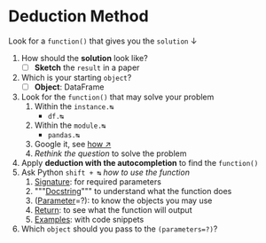 # Deduction Method

Look for a `function()` that gives you the `solution` ↓

1. How should the **solution** look like?
    - [ ] **Sketch** the `result` in a paper
2. Which is your starting `object`?
    - [ ] **Object**: DataFrame
3. Look for the `function()` that may solve your problem
    1. Within the `instance.↹`
        - `df.↹`
    2. Within the `module.↹`
        - `pandas.↹`
    3. Google it, see [how ↗︎](<02_Google Method.md>)
    4. *Rethink the question* to solve the problem
4. Apply **deduction with the autocompletion** to find the `function()`
5. Ask Python `shift + ↹` *how to use the function*
    1. <ins>Signature</ins>: for required parameters
    2. """<ins>Docstring</ins>""" to understand what the function does
    3. (<ins>Parameter</ins>=?): to know the objects you may use
    4. <ins>Return</ins>: to see what the function will output
    5. <ins>Examples</ins>: with code snippets
5. Which `object` should you pass to the `(parameters=?)`?

